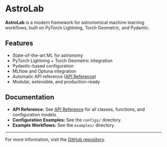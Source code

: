 # AstroLab

**AstroLab** is a modern framework for astronomical machine learning workflows, built on PyTorch Lightning, Torch Geometric, and Pydantic.

## Features

- State-of-the-art ML for astronomy
- PyTorch Lightning + Torch Geometric integration
- Pydantic-based configuration
- MLflow and Optuna integration
- Automatic API reference ([API Reference](api.md))
- Modular, extensible, and production-ready

## Documentation

- **API Reference:** See [API Reference](api.md) for all classes, functions, and configuration models.
- **Configuration Examples:** See the `configs/` directory.
- **Example Workflows:** See the `examples/` directory.

---

For more information, visit the [GitHub repository](https://github.com/bjoernbethge/astro-lab).
